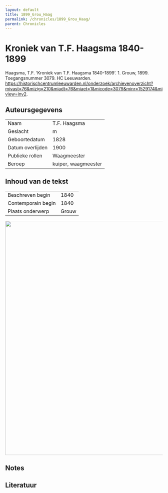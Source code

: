 ```yaml
---
layout: default
title: 1899_Grou_Haag
permalink: /chronicles/1899_Grou_Haag/
parent: Chronicles
--- 
```



# Kroniek van T.F. Haagsma 1840-1899 

Haagsma, T.F. ‘Kroniek van T.F. Haagsma 1840-1899’. 1. Grouw, 1899. Toegangsnummer 3079. HC Leeuwarden. https://historischcentrumleeuwarden.nl/onderzoek/archievenoverzicht?mivast=76&mizig=210&miadt=76&miaet=1&micode=3079&minr=1529174&miview=inv2. 

## Auteursgegevens 

| | | 
| --------------- | --------------- | 
| Naam | T.F. Haagsma | 
| Geslacht | m | 
 | Geboortedatum | 1828 | 
| Datum overlijden | 1900 | 
| Publieke rollen | Waagmeester | 
| Beroep | kuiper, waagmeester | 

## Inhoud van de tekst 

| | | 
| --------------- | --------------- | 
| Beschreven begin | 1840 | 
| Contemporain begin | 1840 | 
| Plaats onderwerp | Grouw | 

[<img src="..\..\barplots_chronicles\1899_Grou_Haag.jpg" width="750"/>](..\..\barplots_chronicles\1899_Grou_Haag.jpg) 

## Notes 

## Literatuur 

